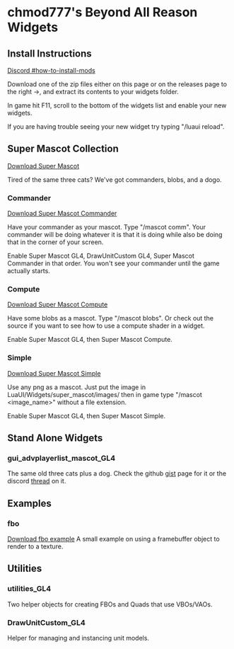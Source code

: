 # chmod777's Beyond All Reason Widgets

## Install Instructions

[Discord #how-to-install-mods](https://discord.com/channels/549281623154229250/831095205175361576)

Download one of the zip files either on this page or on the releases page to the right ->, and extract its contents to your widgets folder.

In game hit F11, scroll to the bottom of the widgets list and enable your new widgets.

If you are having trouble seeing your new widget try typing "/luaui reload".

## Super Mascot Collection

[Download Super Mascot](https://github.com/jacobguenther/chmod777s_beyond_all_reason_widgets/releases/download/initial/super_mascot_full.zip)

Tired of the same three cats? We've got commanders, blobs, and a dogo.

### Commander

[Download Super Mascot Commander](https://github.com/jacobguenther/chmod777s_beyond_all_reason_widgets/releases/download/initial/super_mascot_commander.zip)

Have your commander as your mascot. Type "/mascot comm". Your commander will be doing whatever it is that it is doing while also be doing that in the corner of your screen.

Enable Super Mascot GL4, DrawUnitCustom GL4, Super Mascot Commander in that order. You won't see your commander until the game actually starts.

### Compute

[Download Super Mascot Compute](https://github.com/jacobguenther/chmod777s_beyond_all_reason_widgets/releases/download/initial/super_mascot_compute.zip)

Have some blobs as a mascot. Type "/mascot blobs". Or check out the source if you want to see how to use a compute shader in a widget.

Enable Super Mascot GL4, then Super Mascot Compute. 

### Simple

[Download Super Mascot Simple](https://github.com/jacobguenther/chmod777s_beyond_all_reason_widgets/releases/download/initial/super_mascot_simple.zip)

Use any png as a mascot. Just put the image in LuaUI/Widgets/super_mascot/images/ then in game type "/mascot <image_name>" without a file extension.

Enable Super Mascot GL4, then Super Mascot Simple.

## Stand Alone Widgets
### gui_advplayerlist_mascot_GL4

The same old three cats plus a dog. Check the github [gist](https://gist.github.com/jacobguenther/5a28845de6c36600b433f894dcbf4e53) page for it or the discord [thread](https://discord.com/channels/549281623154229250/1128225032695459981/1128225032695459981) on it.

## Examples
### fbo
[Download fbo example](https://github.com/jacobguenther/chmod777s_beyond_all_reason_widgets/releases/download/initial/fbo_example.zip)
A small example on using a framebuffer object to render to a texture.

## Utilities
### utilities_GL4
Two helper objects for creating FBOs and Quads that use VBOs/VAOs.

### DrawUnitCustom_GL4
Helper for managing and instancing unit models.
